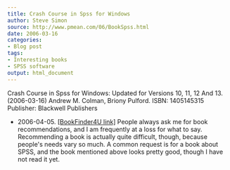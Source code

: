 ```yaml
---
title: Crash Course in Spss for Windows
author: Steve Simon
source: http://www.pmean.com/06/BookSpss.html
date: 2006-03-16
categories:
- Blog post
tags:
- Interesting books
- SPSS software
output: html_document
---
```

Crash Course in
Spss for Windows: Updated for Versions 10, 11, 12 And 13. (2006-03-16) Andrew M.
Colman, Briony Pulford. ISBN: 1405145315 Publisher: Blackwell Publishers
- 2006-04-05. [\[BookFinder4U
link\]](http://www.bookfinder4u.com/detail/1405145315.html) People
always ask me for book recommendations, and I am frequently at a loss
for what to say. Recommending a book is actually quite difficult,
though, because people\'s needs vary so much. A common request is for a
book about SPSS, and the book mentioned above looks pretty good, though
I have not read it yet.
